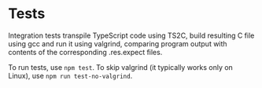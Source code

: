 Tests
=====

Integration tests transpile TypeScript code using TS2C, build resulting C file using gcc and run it
using valgrind, comparing program output with contents of the corresponding .res.expect files.

To run tests, use `npm test`.
To skip valgrind (it typically works only on Linux), use `npm run test-no-valgrind`.